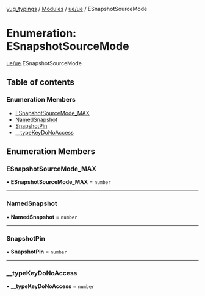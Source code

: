 [yug_typings](../README.md) / [Modules](../modules.md) / [ue/ue](../modules/ue_ue.md) / ESnapshotSourceMode

# Enumeration: ESnapshotSourceMode

[ue/ue](../modules/ue_ue.md).ESnapshotSourceMode

## Table of contents

### Enumeration Members

- [ESnapshotSourceMode\_MAX](ue_ue.ESnapshotSourceMode.md#esnapshotsourcemode_max)
- [NamedSnapshot](ue_ue.ESnapshotSourceMode.md#namedsnapshot)
- [SnapshotPin](ue_ue.ESnapshotSourceMode.md#snapshotpin)
- [\_\_typeKeyDoNoAccess](ue_ue.ESnapshotSourceMode.md#__typekeydonoaccess)

## Enumeration Members

### ESnapshotSourceMode\_MAX

• **ESnapshotSourceMode\_MAX** = `number`

___

### NamedSnapshot

• **NamedSnapshot** = `number`

___

### SnapshotPin

• **SnapshotPin** = `number`

___

### \_\_typeKeyDoNoAccess

• **\_\_typeKeyDoNoAccess** = `number`
